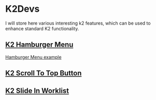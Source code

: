 # K2Devs
I will store here various interesting k2 features, which can be used to enhance standard K2 functionality.

## [K2 Hamburger Menu](https://dudelisdev.com/2019/02/hamburger-menu-tabs.html)
[Hamburger Menu example](https://dudelisdev.com/wp-content/uploads/2019/02/Hamburger-Menu_example-2.png)

## [K2 Scroll To Top Button](https://dudelisdev.com/2018/11/scroll-top-button.html)


## [K2 Slide In Worklist](https://dudelisdev.com/2019/02/k2-slide-worklist.html)


